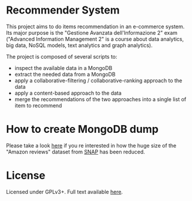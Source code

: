 Recommender System
======================

This project aims to do items recommendation in an e-commerce system.
Its major purpose is the "Gestione Avanzata dell'Informazione 2" exam
("Advanced Information Management 2" is a course about data analytics,
big data, NoSQL models, text analytics and graph analytics).

The project is composed of several scripts to:

* inspect the available data in a MongoDB
* extract the needed data from a MongoDB
* apply a collaborative-filtering / collaborative-ranking approach to the data
* apply a content-based approach to the data
* merge the recommendations of the two approaches into a single list
  of item to recommend

How to create MongoDB dump
=========================

Please take a look
[here](https://github.com/TheJena/RecommenderSystem/raw/master/docs/how_to_create_test_db_dump.pdf)
if you re interested in how the huge size of the "Amazon reviews"
dataset from [SNAP](https://snap.stanford.edu) has been reduced.

License
=======

Licensed under GPLv3+.
Full text available [here](https://github.com/TheJena/RecommenderSystem/raw/master/COPYING).